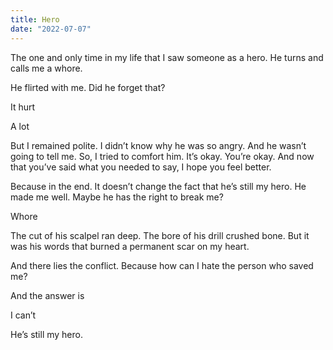 ```yaml
---
title: Hero
date: "2022-07-07"
---
```


The one and only time in my life that I saw someone as a hero.  He turns and calls me a whore. 

He flirted with me.  Did he forget that?

It hurt

A lot

But I remained polite. I didn’t know why he was so angry. And he wasn’t going to tell me. So, I tried to comfort him. It’s okay.  You’re okay. And now that you’ve said what you needed to say, I hope you feel better. 

Because in the end.  It doesn’t change the fact that he’s still my hero. He made me well.  Maybe he has the right to break me?

Whore

The cut of his scalpel ran deep. The bore of his drill crushed bone. But it was his words that burned a permanent scar on my heart. 

And there lies the conflict. Because how can I hate the person who saved me?

And the answer is

I can’t

He’s still my hero. 
